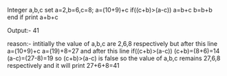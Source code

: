 Integer a,b,c
set a=2,b=6,c=8;
a=(10+9)+c
if((c+b)>(a-c))
      a=b+c
      b=b+b
end if
print a+b+c

Output:- 41

reason:- intitially the value of a,b,c are 2,6,8 respectively
but after this line a=(10+9)+c
a=(19)+8=27
and after this line if((c+b)>(a-c))
(c+b)=(8+6)=14
(a-c)=(27-8)=19
so (c+b)>(a-c) is false
so the value of a,b,c remains 27,6,8 respectively
and it will print 27+6+8=41
